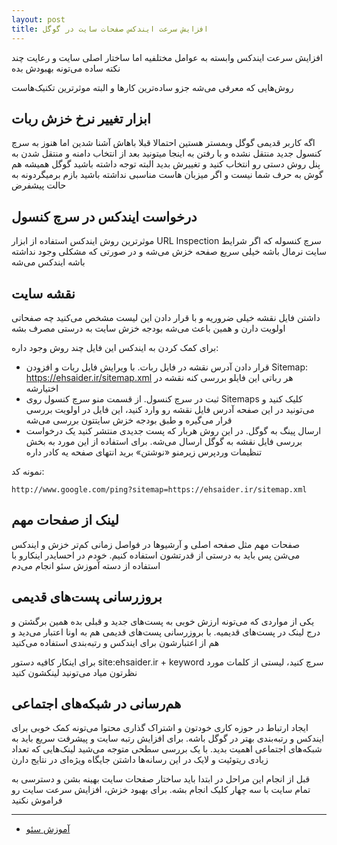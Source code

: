 ```yaml
---
layout: post
title: افزایش سرعت ایندکس صفحات سایت در گوگل
---
```


افزایش سرعت ایندکس وابسته به عوامل مختلفیه اما ساختار اصلی سایت و رعایت چند نکته ساده می‌تونه بهبودش بده

روش‌هایی که معرفی می‌شه جزو ساده‌ترین کارها و البته موثرترین تکنیک‌هاست

## ابزار تغییر نرخ خزش ربات

اگه کاربر قدیمی گوگل وبمستر هستین احتمالا قبلا باهاش آشنا شدین اما هنوز به سرچ کنسول جدید منتقل نشده و با رفتن به اینجا میتونید بعد از انتخاب دامنه و منتقل شدن به پنل روش دستی رو انتخاب کنید و تغییرش بدید البته توجه داشته باشید گوگل همیشه هم گوش به حرف شما نیست و اگر میزبان هاست مناسبی نداشته باشید بازم برمیگردونه به حالت پیشفرض

## درخواست ایندکس در سرچ کنسول

موثرترین روش ایندکس استفاده از ابزار URL Inspection سرچ کنسوله که اگر شرایط سایت نرمال باشه خیلی سریع صفحه خزش می‌شه و در صورتی که مشکلی وجود نداشته باشه ایندکس می‌شه

## نقشه سایت

داشتن فایل نقشه خیلی ضروریه و با قرار دادن این لیست مشخص می‌کنید چه صفحاتی اولویت دارن و همین باعث می‌شه بودجه خزش سایت به درستی مصرف بشه

برای کمک کردن به ایندکس این فایل چند روش وجود داره:

- قرار دادن آدرس نقشه در فایل ربات. با ویرایش فایل ربات و افزودن Sitemap: https://ehsaider.ir/sitemap.xml هر رباتی این فایلو بررسی کنه نقشه در اختیارشه
- ثبت در سرچ کنسول. از قسمت منو سرچ کنسول روی Sitemaps کلیک کنید و می‌تونید در این صفحه آدرس فایل نقشه رو وارد کنید، این فایل در اولویت بررسی قرار می‌گیره و طبق بودجه خزش سایتتون بررسی می‌شه
- ارسال پینگ به گوگل. در این روش هربار که پست جدیدی منتشر کنید یک درخواست بررسی فایل نقشه به گوگل ارسال می‌شه. برای استفاده از این مورد به بخش تنظیمات وردپرس زیرمنو «نوشتن» برید انتهای صفحه یه کادر داره

نمونه کد:

```
http://www.google.com/ping?sitemap=https://ehsaider.ir/sitemap.xml
```

## لینک از صفحات مهم

صفحات مهم مثل صفحه اصلی و آرشیوها در فواصل زمانی کم‌تر خزش و ایندکس می‌شن پس باید به درستی از قدرتشون استفاده کنیم. خودم در احسایدر اینکارو با استفاده از دسته آموزش سئو انجام می‌دم

## بروزرسانی پست‌های قدیمی

یکی از مواردی که می‌تونه ارزش خوبی به پست‌های جدید و قبلی بده همین برگشتن و درج لینک در پست‌های قدیمیه. با بروزرسانی پست‌های قدیمی هم به اونا اعتبار می‌دید و هم از اعتبارشون برای ایندکس و رتبه‌بندی استفاده می‌کنید

برای اینکار کافیه دستور site:ehsaider.ir + keyword سرچ کنید، لیستی از کلمات مورد نظرتون میاد می‌تونید لینکشون کنید

## هم‌رسانی در شبکه‌های اجتماعی

ایجاد ارتباط در حوزه کاری خودتون و اشتراک گذاری محتوا می‌تونه کمک خوبی برای ایندکس و رتبه‌بندی بهتر در گوگل باشه. برای افزایش رتبه سایت و پیشرفت سریع باید به شبکه‌های اجتماعی اهمیت بدید. با یک بررسی سطحی متوجه می‌شید لینک‌هایی که تعداد زیادی ریتوئیت و لایک در این رسانه‌ها داشتن جایگاه ویژه‌ای در نتایج دارن

قبل از انجام این مراحل در ابتدا باید ساختار صفحات سایت بهینه بشن و دسترسی به تمام سایت با سه چهار کلیک انجام بشه. برای بهبود خزش، افزایش سرعت سایت رو فراموش نکنید

***

- [آموزش سئو](https://ehsaider.ir/seo)
